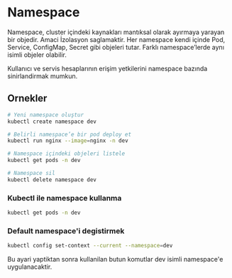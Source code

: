 # Namespace

Namespace, cluster içindeki kaynakları mantıksal olarak ayırmaya yarayan bir objedir. Amaci İzolasyon saglamaktir. Her namespace kendi içinde Pod, Service, ConfigMap, Secret gibi objeleri tutar. Farklı namespace’lerde aynı isimli objeler olabilir.

Kullanıcı ve servis hesaplarının erişim yetkilerini namespace bazında sinirlandirmak mumkun.

## Ornekler

```bash
# Yeni namespace oluştur
kubectl create namespace dev

# Belirli namespace’e bir pod deploy et
kubectl run nginx --image=nginx -n dev

# Namespace içindeki objeleri listele
kubectl get pods -n dev

# Namespace sil
kubectl delete namespace dev
```

### Kubectl ile namespace kullanma

```bash
kubectl get pods -n dev
```

### Default namespace'i degistirmek

```bash
kubectl config set-context --current --namespace=dev
```

Bu ayari yaptiktan sonra kullanilan butun komutlar dev isimli namespace'e uygulanacaktir.